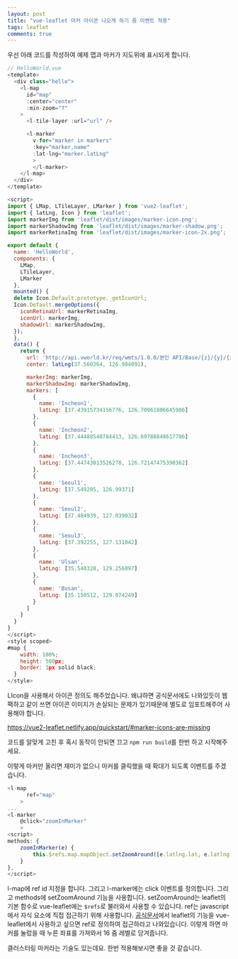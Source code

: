 ```yaml
---
layout: post
title: "vue-leaflet 마커 아이콘 나오게 하기 줌 이벤트 적용"
tags: leaflet
comments: true
---
```


우선 아래 코드를 작성하여 예제 맵과 마커가 지도위에 표시되게 합니다.

```javascript
// HelloWorld.vue
<template>
  <div class="hello">
    <l-map
      id="map"
      :center="center"
      :min-zoom="7"
    >
      <l-tile-layer :url="url" />

      <l-marker
        v-for="marker in markers"
        :key="marker.name"
        :lat-lng="marker.latLng"
        >
        </l-marker>
    </l-map>
  </div>
</template>

<script>
import { LMap, LTileLayer, LMarker } from 'vue2-leaflet';
import { latLng, Icon } from 'leaflet';
import markerImg from 'leaflet/dist/images/marker-icon.png';
import markerShadowImg from 'leaflet/dist/images/marker-shadow.png';
import markerRetinaImg from 'leaflet/dist/images/marker-icon-2x.png';

export default {
  name: 'HelloWorld',
  components: {
    LMap,
    LTileLayer,
    LMarker
  },
  mounted() {
  delete Icon.Default.prototype._getIconUrl;
  Icon.Default.mergeOptions({
    iconRetinaUrl: markerRetinaImg,
    iconUrl: markerImg,
    shadowUrl: markerShadowImg,
  });
  },
  data() {
    return {
      url: 'http://api.vworld.kr/req/wmts/1.0.0/본인 API/Base/{z}/{y}/{x}.png',
      center: latLng(37.560364, 126.984091),

      markerImg: markerImg,
      markerShadowImg: markerShadowImg,
      markers: [
        {
          name: 'Incheon1',
          latLng: [37.43915734156776, 126.70961806645906]
        },
        {
          name: 'Incheon2',
          latLng: [37.44488540784413, 126.69788848617786]
        },
        {
          name: 'Incheon3',
          latLng: [37.44743013526278, 126.72147475390362]
        },
        {
          name: 'Seoul1',
          latLng: [37.549205, 126.99371]
        },
        {
          name: 'Seoul2',
          latLng: [37.484939, 127.039032]
        },
        {
          name: 'Seoul3',
          latLng: [37.392255, 127.131042]
        },
        {
          name: 'Ulsan',
          latLng: [35.540328, 129.256897]
        },
        {
          name: 'Busan',
          latLng: [35.150512, 129.074249]
        }
      ]      
    }
  }
}
</script>
<style scoped>
#map {
    width: 100%;
    height: 500px;
    border: 1px solid black;
  }
</style>

```

LIcon을 사용해서 아이콘 정의도 해주었습니다. 왜냐하면 공식문서에도 나와있듯이 웹팩하고 같이 쓰면 아이콘 이미지가 손실되는 문제가 있기때문에 별도로 임포트해주어 사용해야 합니다.

https://vue2-leaflet.netlify.app/quickstart/#marker-icons-are-missing

코드를 알맞게 고친 후 혹시 동작이 안되면 끄고 `npm run build`를 한번 하고 시작해주세요.

이렇게 마커만 올리면 재미가 없으니 마커를 클릭했을 때 확대가 되도록 이벤트를 주겠습니다.


```javascript
<l-map
      ref="map"
    >
...
<l-marker
    @click="zoomInMarker"
    >
<script>
methods: {
    zoomInMarker(e) {
        this.$refs.map.mapObject.setZoomAround([e.latlng.lat, e.latlng.lng], 16);
    }    
},
</script>
```
l-map에 ref id 지정을 합니다. 그리고 l-marker에는 click 이벤트를 정의합니다. 그리고 methods에 setZoomAround 기능을 사용합니다. setZoomAround는 leaflet의 기본 함수로 vue-leaflet에는 `$refs`로 불러와서 사용할 수 있습니다. ref는 javascript에서 자식 요소에 직접 접근하기 위해 사용합니다. [공식문서](https://vue2-leaflet.netlify.app/quickstart/#accessing-leaflet-api)에서 leaflet의 기능을 vue-leaflet에서 사용하고 싶으면 ref로 정의하여 접근하라고 나와있습니다. 이렇게 하면 마커를 눌렀을 때 누른 좌표를 가져와서 16 줌 레벨로 당겨줍니다.

클러스터링 마커라는 기술도 있는데요. 한번 적용해보시면 좋을 것 같습니다.